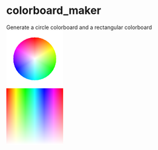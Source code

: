 # colorboard_maker
Generate a circle colorboard and a rectangular colorboard  
<img width="150" height="150" src="https://github.com/bestchen97/colorboard_maker/blob/main/circle.bmp" alt="circle"/>    
<img width="150" height="150" src="https://github.com/bestchen97/colorboard_maker/blob/main/rectangular.bmp" alt="rectangular"/>
